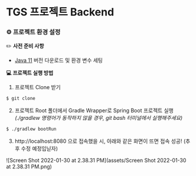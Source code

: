 # TGS 프로젝트 Backend

### :gear: 프로젝트 환경 설정

:pencil2: **사전 준비 사항**

- <a href="https://www.oracle.com/kr/java/technologies/javase/jdk11-archive-downloads.html">Java 11</a> 버전 다운로드 및 환경 변수 세팅



**:computer: 프로젝트 실행 방법**

1. 프로젝트 Clone 받기

```bash
$ git clone 
```



2. 프로젝트 Root 폴더에서 Gradle Wrapper로 Spring Boot 프로젝트 실행 *(./gradlew 명령어가 동작하지 않을 경우, git bash 터미널에서 실행해주세요)*

```bash
$ ./gradlew bootRun
```



3. http://localhost:8080 으로 접속했을 시, 아래와 같은 화면이 뜨면 접속 성공! (추후 수정 예정입닏자)

![Screen Shot 2022-01-30 at 2.38.31 PM](assets/Screen Shot 2022-01-30 at 2.38.31 PM.png)
